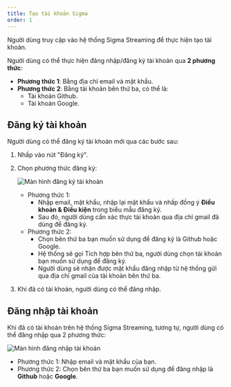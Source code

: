```yaml
---
title: Tạo tài khoản Sigma
order: 1
---
```


Người dùng truy cập vào hệ thống Sigma Streaming để thực hiện tạo tài khoản.

Người dùng có thể thực hiện đăng nhập/đăng ký tài khoản qua **2 phương thức**:

- **Phương thức 1**: Bằng địa chỉ email và mật khẩu.
- **Phương thức 2**: Bằng tài khoản bên thứ ba, có thể là:
  - Tài khoản Github.
  - Tài khoản Google.

## Đăng ký tài khoản

Người dùng có thể đăng ký tài khoản mới qua các bước sau:

1. Nhấp vào nút "Đăng ký".

2. Chọn phương thức đăng ký:

   ![Màn hình đăng ký tài khoản](/images/media-server/getstarted/sign-up.png)

   - Phương thức 1:
     - Nhập email, mật khẩu, nhập lại mật khẩu và nhấp đồng ý **Điều khoản & Điều kiện** trong biểu mẫu đăng ký.
     - Sau đó, người dùng cần xác thực tài khoản qua địa chỉ gmail đã dùng để đăng ký.
   - Phương thức 2:
     - Chọn bên thứ ba bạn muốn sử dụng để đăng ký là Github hoặc Google.
     - Hệ thống sẽ gọi Tích hợp bên thứ ba, người dùng chọn tài khoản bạn muốn sử dụng để đăng ký.
     - Người dùng sẽ nhận được mật khẩu đăng nhập từ hệ thống gửi qua địa chỉ gmail của tài khoản bên thứ ba.

3. Khi đã có tài khoản, người dùng có thể đăng nhập.

## Đăng nhập tài khoản

Khi đã có tài khoản trên hệ thống Sigma Streaming, tương tự, người dùng có thể đăng nhập qua 2 phương thức:

![Màn hình đăng nhập tài khoản](/images/media-server/getstarted/sign-in.png)

- Phương thức 1: Nhập email và mật khẩu của bạn.
- Phương thức 2: Chọn bên thứ ba bạn muốn sử dụng để đăng nhập là **Github** hoặc **Google**.
